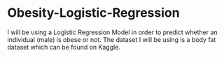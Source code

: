 # Obesity-Logistic-Regression

I will be using a Logistic Regression Model in order to predict whether an individual (male) is obese or not.
The dataset I will be using is a body fat dataset which can be found on Kaggle.
